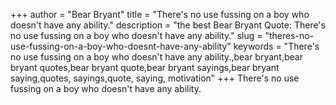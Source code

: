+++
author = "Bear Bryant"
title = "There's no use fussing on a boy who doesn't have any ability."
description = "the best Bear Bryant Quote: There's no use fussing on a boy who doesn't have any ability."
slug = "theres-no-use-fussing-on-a-boy-who-doesnt-have-any-ability"
keywords = "There's no use fussing on a boy who doesn't have any ability.,bear bryant,bear bryant quotes,bear bryant quote,bear bryant sayings,bear bryant saying,quotes, sayings,quote, saying, motivation"
+++
There's no use fussing on a boy who doesn't have any ability.
